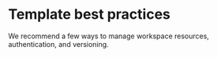 # Template best practices

We recommend a few ways to manage workspace resources, authentication, and
versioning.

<children>
</children>

